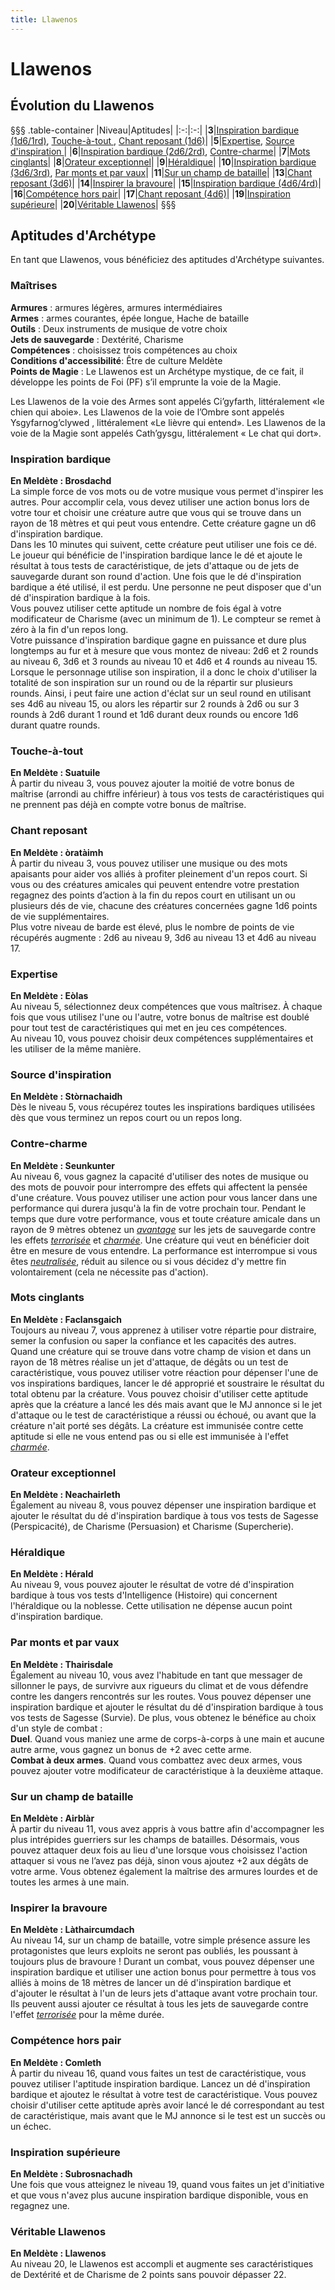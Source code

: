 ```yaml
---
title: Llawenos
---
```

# Llawenos

## Évolution du Llawenos
§§§ .table-container
|Niveau|Aptitudes|
|:-:|:-:|
|**3**|[Inspiration bardique (1d6/1rd)](#inspiration-bardique), [Touche-à-tout ](#touche-a-tout), [Chant reposant (1d6)](#chant-reposant)|
|**5**|[Expertise](#expertise), [Source d'inspiration ](#source-d-inspiration )|
|**6**|[Inspiration bardique (2d6/2rd)](#inspiration-bardique), [Contre-charme](#contre-charme)|
|**7**|[Mots cinglants](#mots-cinglants)|
|**8**|[Orateur exceptionnel](#orateur-exceptionnel)|
|**9**|[Héraldique](#heraldique)|
|**10**|[Inspiration bardique (3d6/3rd)](#inspiration-bardique), [Par monts et par vaux](#par-monts-et-par-vaux)|
|**11**|[Sur un champ de bataille](#sur-un-champ-de-bataille)|
|**13**|[Chant reposant (3d6)](#chant-reposant)|
|**14**|[Inspirer la bravoure](#inspirer-la-bravoure)|
|**15**|[Inspiration bardique (4d6/4rd)](#inspiration-bardique)|
|**16**|[Compétence hors pair](#compétence-hors-pair)|
|**17**|[Chant reposant (4d6)](#chant-reposant)|
|**19**|[Inspiration supérieure](#inspiration-supérieure)|
|**20**|[Véritable Llawenos](#veritable-llawenos)|
§§§

## Aptitudes d'Archétype
En tant que Llawenos, vous bénéficiez des aptitudes d'Archétype suivantes.

### Maîtrises
**Armures** : armures légères, armures intermédiaires  
**Armes** : armes courantes, épée longue, Hache de bataille  
**Outils** : Deux instruments de musique de votre choix    
**Jets de sauvegarde** : Dextérité, Charisme  
**Compétences** : choisissez trois compétences au choix  
**Conditions d'accessibilité**: Être de culture Meldète  
**Points de Magie** : Le Llawenos est un Archétype mystique, de ce fait, il développe les points de Foi (PF) s’il emprunte la voie de la Magie.  

Les Llawenos de la voie des Armes sont appelés Ci’gyfarth, littéralement «le chien qui aboie». Les Llawenos de la voie de l’Ombre sont appelés Ysgyfarnog’clywed , littéralement «Le lièvre qui entend». Les Llawenos de la voie de la Magie sont appelés Cath’gysgu, littéralement « Le chat qui dort».  

### Inspiration bardique   
**En Meldète : Brosdachd**  
La simple force de vos mots ou de votre musique vous permet d'inspirer les autres. Pour accomplir cela, vous devez utiliser une action bonus lors de votre tour et choisir une créature autre que vous qui se trouve dans un rayon de 18 mètres et qui peut vous entendre. Cette créature gagne un d6 d'inspiration bardique.  
Dans les 10 minutes qui suivent, cette créature peut utiliser une fois ce dé. Le joueur qui bénéficie de l'inspiration bardique lance le dé et ajoute le résultat à tous tests de caractéristique, de jets d'attaque ou de jets de sauvegarde durant son round d'action. Une fois que le dé d'inspiration bardique a été utilisé, il est perdu. Une personne ne peut disposer que d'un dé d'inspiration bardique à la fois.  
Vous pouvez utiliser cette aptitude un nombre de fois égal à votre modificateur de Charisme (avec un minimum de 1). Le compteur se remet à zéro à la fin d'un repos long.  
Votre puissance d'inspiration bardique gagne en puissance et dure plus longtemps au fur et à mesure que vous montez de niveau:  2d6 et 2 rounds au niveau 6, 3d6 et 3 rounds au niveau 10 et 4d6 et 4 rounds au niveau 15. Lorsque le personnage utilise son inspiration, il a donc le choix d'utiliser la totalité de son inspiration sur un round ou de la répartir sur plusieurs rounds. Ainsi, i peut faire une action d'éclat sur un seul round en utilisant ses 4d6 au niveau 15, ou alors les répartir sur 2 rounds à 2d6 ou sur 3 rounds à 2d6 durant 1 round et 1d6 durant deux rounds ou encore 1d6 durant quatre rounds.  

### Touche-à-tout  
**En Meldète : Suatuile**  
À partir du niveau 3, vous pouvez ajouter la moitié de votre bonus de maîtrise (arrondi au chiffre inférieur) à tous vos tests de caractéristiques qui ne prennent pas déjà en compte votre bonus de maîtrise.  


### Chant reposant  
**En Meldète : òratàimh**  
À partir du niveau 3, vous pouvez utiliser une musique ou des mots apaisants pour aider vos alliés à profiter pleinement d'un repos court. Si vous ou des créatures amicales qui peuvent entendre votre prestation regagnez des points d’action à la fin du repos court en utilisant un ou plusieurs dés de vie, chacune des créatures concernées gagne 1d6 points de vie supplémentaires.  
Plus votre niveau de barde est élevé, plus le nombre de points de vie récupérés augmente : 2d6 au niveau 9, 3d6 au niveau 13 et 4d6 au niveau 17.  

### Expertise  
**En Meldète : Eòlas**  
Au niveau 5, sélectionnez deux compétences que vous maîtrisez. À chaque fois que vous utilisez l'une ou l'autre, votre bonus de maîtrise est doublé pour tout test de caractéristiques qui met en jeu ces compétences.  
Au niveau 10, vous pouvez choisir deux compétences supplémentaires et les utiliser de la même manière.  

### Source d'inspiration  
**En Meldète : Stòrnachaidh**  
Dès le niveau 5, vous récupérez toutes les inspirations bardiques utilisées dès que vous terminez un repos court ou un repos long.  

### Contre-charme  
**En Meldète : Seunkunter**  
Au niveau 6, vous gagnez la capacité d'utiliser des notes de musique ou des mots de pouvoir pour interrompre des effets qui affectent la pensée d'une créature. Vous pouvez utiliser une action pour vous lancer dans une performance qui durera jusqu'à la fin de votre prochain tour. Pendant le temps que dure votre performance, vous et toute créature amicale dans un rayon de 9 mètres obtenez un [_avantage_](/utiliser-les-caracteristiques/#avantage-et-desavantage) sur les jets de sauvegarde contre les effets [_terrorisée_](/gerer-la-sante-du-personnage/#terrorise) et [_charmée_](/gerer-la-sante-du-personnage/#charme). Une créature qui veut en bénéficier doit être en mesure de vous entendre. La performance est interrompue si vous êtes [_neutralisée_](/gerer-la-sante-du-personnage/#neutralise), réduit au silence ou si vous décidez d'y mettre fin volontairement (cela ne nécessite pas d'action).  

### Mots cinglants  
**En Meldète : Faclansgaich**  
Toujours au niveau 7, vous apprenez à utiliser votre répartie pour distraire, semer la confusion ou saper la confiance et les capacités des autres. Quand une créature qui se trouve dans votre champ de vision et dans un rayon de 18 mètres réalise un jet d'attaque, de dégâts ou un test de caractéristique, vous pouvez utiliser votre réaction pour dépenser l'une de vos inspirations bardiques, lancer le dé approprié et soustraire le résultat du total obtenu par la créature. Vous pouvez choisir d'utiliser cette aptitude après que la créature a lancé les dés mais avant que le MJ annonce si le jet d'attaque ou le test de caractéristique a réussi ou échoué, ou avant que la créature n'ait porté ses dégâts. La créature est immunisée contre cette aptitude si elle ne vous entend pas ou si elle est immunisée à l'effet [_charmée_](/gerer-la-sante-du-personnage/#charme).  

### Orateur exceptionnel  
**En Meldète : Neachairleth**  
Également au niveau 8, vous pouvez dépenser une inspiration bardique et ajouter le résultat du dé d'inspiration bardique à tous vos tests de Sagesse (Perspicacité), de Charisme (Persuasion) et Charisme (Supercherie).  

### Héraldique  
**En Meldète : Hérald**  
Au niveau 9, vous pouvez ajouter le résultat de votre dé d'inspiration bardique à tous vos tests d'Intelligence (Histoire) qui concernent l'héraldique ou la noblesse. Cette utilisation ne dépense aucun point d'inspiration bardique.  

### Par monts et par vaux  
**En Meldète : Thairisdale**  
Également au niveau 10, vous avez l'habitude en tant que messager de sillonner le pays, de survivre aux rigueurs du climat et de vous défendre contre les dangers rencontrés sur les routes. Vous pouvez dépenser une inspiration bardique et ajouter le résultat du dé d'inspiration bardique à tous vos tests de Sagesse (Survie). De plus, vous obtenez le bénéfice au choix d'un style de combat :  
**Duel**. Quand vous maniez une arme de corps-à-corps à une main et aucune autre arme, vous gagnez un bonus de +2 avec cette arme.  
**Combat à deux armes**. Quand vous combattez avec deux armes, vous pouvez ajouter votre modificateur de caractéristique à la deuxième attaque.  

### Sur un champ de bataille  
**En Meldète : Airblàr**  
À partir du niveau 11, vous avez appris à vous battre afin d'accompagner les plus intrépides guerriers sur les champs de batailles. Désormais, vous pouvez attaquer deux fois au lieu d'une lorsque vous choisissez l'action attaquer si vous ne l’avez pas déjà, sinon vous ajoutez +2 aux dégâts de votre arme. Vous obtenez également la maîtrise des armures lourdes et de toutes les armes à une main.  

### Inspirer la bravoure  
**En Meldète : Làthaircumdach**  
Au niveau 14, sur un champ de bataille, votre simple présence assure les protagonistes que leurs exploits ne seront pas oubliés, les poussant à toujours plus de bravoure ! Durant un combat, vous pouvez dépenser une inspiration bardique et utiliser une action bonus pour permettre à tous vos alliés à moins de 18 mètres de lancer un dé d'inspiration bardique et d'ajouter le résultat à l'un de leurs jets d'attaque avant votre prochain tour. Ils peuvent aussi ajouter ce résultat à tous les jets de sauvegarde contre l'effet [_terrorisée_](/gerer-la-sante-du-personnage/#terrorise) pour la même durée.  

### Compétence hors pair  
**En Meldète : Comleth**  
À partir du niveau 16, quand vous faites un test de caractéristique, vous pouvez utiliser l'aptitude inspiration bardique. Lancez un dé d'inspiration bardique et ajoutez le résultat à votre test de caractéristique. Vous pouvez choisir d'utiliser cette aptitude après avoir lancé le dé correspondant au test de caractéristique, mais avant que le MJ annonce si le test est un succès ou un échec.  

### Inspiration supérieure  
**En Meldète : Subrosnachadh**  
Une fois que vous atteignez le niveau 19, quand vous faites un jet d'initiative et que vous n'avez plus aucune inspiration bardique disponible, vous en regagnez une.  

### Véritable Llawenos
**En Meldète : Llawenos**  
Au niveau 20, le Llawenos est accompli et augmente ses caractéristiques de Dextérité et de Charisme de 2 points sans pouvoir dépasser 22.

